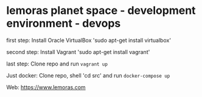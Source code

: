 # lemoras planet space - development environment - devops 

first step: Install Oracle VirtualBox 'sudo apt-get install virtualbox'

second step: Install Vagrant 'sudo apt-get install vagrant'

last step: Clone repo and run `vagrant up`

Just docker:
Clone repo, shell 'cd src' and run `docker-compose up`

Web: https://www.lemoras.com


